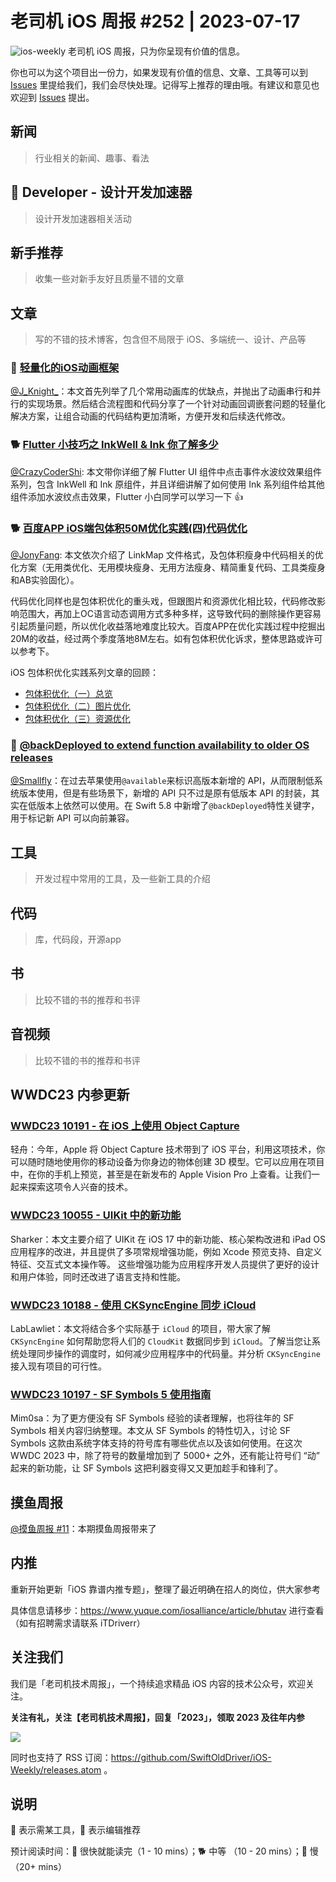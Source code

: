# 老司机 iOS 周报 #252 | 2023-07-17

![ios-weekly](https://github.com/SwiftOldDriver/iOS-Weekly/blob/master/assets/ios-weekly.png?raw=true)
老司机 iOS 周报，只为你呈现有价值的信息。

你也可以为这个项目出一份力，如果发现有价值的信息、文章、工具等可以到 [Issues](https://github.com/SwiftOldDriver/iOS-Weekly/issues) 里提给我们，我们会尽快处理。记得写上推荐的理由哦。有建议和意见也欢迎到 [Issues](https://github.com/SwiftOldDriver/iOS-Weekly/issues) 提出。

## 新闻

> 行业相关的新闻、趣事、看法

##  Developer - 设计开发加速器

> 设计开发加速器相关活动

## 新手推荐

> 收集一些对新手友好且质量不错的文章

## 文章

> 写的不错的技术博客，包含但不局限于 iOS、多端统一、设计、产品等

### 🐎 [轻量化的iOS动画框架](https://mp.weixin.qq.com/s/ABveMrA--3JWkpfb2d09lw)

[@J_Knight_](https://github.com/knightsj)：本文首先列举了几个常用动画库的优缺点，并抛出了动画串行和并行的实现场景。然后结合流程图和代码分享了一个针对动画回调嵌套问题的轻量化解决方案，让组合动画的代码结构更加清晰，方便开发和后续迭代修改。

### 🐕 [Flutter 小技巧之 InkWell & Ink 你了解多少](https://mp.weixin.qq.com/s/TL7bRp9f9BrAgiwGc1OXGw)

[@CrazyCoderShi](https://github.com/CrazyCoderShi): 本文带你详细了解 Flutter UI 组件中点击事件水波纹效果组件系列，包含 InkWell 和 Ink 原组件，并且详细讲解了如何使用 Ink 系列组件给其他组件添加水波纹点击效果，Flutter 小白同学可以学习一下 👍

### 🐕 [百度APP iOS端包体积50M优化实践(四)代码优化](https://mp.weixin.qq.com/s/H9KtBPE67g3752OcnjXG7A)

[@JonyFang](https://github.com/JonyFang): 本文依次介绍了 LinkMap 文件格式，及包体积瘦身中代码相关的优化方案（无用类优化、无用模块瘦身、无用方法瘦身、精简重复代码、工具类瘦身和AB实验固化）。

代码优化同样也是包体积优化的重头戏，但跟图片和资源优化相比较，代码修改影响范围大，再加上OC语言动态调用方式多种多样，这导致代码的删除操作更容易引起质量问题，所以优化收益落地难度比较大。百度APP在优化实践过程中挖掘出20M的收益，经过两个季度落地8M左右。如有包体积优化诉求，整体思路或许可以参考下。

iOS 包体积优化实践系列文章的回顾：
- [包体积优化（一）总览](https://mp.weixin.qq.com/s/ANbFzg7X932o-iDpa8FcxQ)
- [包体积优化（二）图片优化](https://mp.weixin.qq.com/s/RR7sjhkuTFgUp7S5E8ECMw)
- [包体积优化（三）资源优化](https://mp.weixin.qq.com/s/FQWCX0wkK6ifHQ8RhmmPsg)

### 🐎 [@backDeployed to extend function availability to older OS releases](https://www.avanderlee.com/swift/backdeployed-function-back-deployment/)
[@Smallfly](https://github.com/iostalks)：在过去苹果使用`@available`来标识高版本新增的 API，从而限制低系统版本使用，但是有些场景下，新增的 API 只不过是原有低版本 API 的封装，其实在低版本上依然可以使用。在 Swift 5.8 中新增了`@backDeployed`特性关键字，用于标记新 API 可以向前兼容。

## 工具

> 开发过程中常用的工具，及一些新工具的介绍

## 代码

> 库，代码段，开源app

## 书

> 比较不错的书的推荐和书评

## 音视频

> 比较不错的书的推荐和书评

## WWDC23 内参更新

### [WWDC23 10191 - 在 iOS 上使用 Object Capture](https://xiaozhuanlan.com/topic/8741092356)

轻舟：今年，Apple 将 Object Capture 技术带到了 iOS 平台，利用这项技术，你可以随时随地使用你的移动设备为你身边的物体创建 3D 模型。它可以应用在项目中，在你的手机上预览，甚至是在新发布的 Apple Vision Pro 上查看。让我们一起来探索这项令人兴奋的技术。

### [WWDC23 10055 - UIKit 中的新功能](https://xiaozhuanlan.com/topic/0651384792)

Sharker：本文主要介绍了 UIKit 在 iOS 17 中的新功能、核心架构改进和 iPad OS 应用程序的改进，并且提供了多项常规增强功能，例如 Xcode 预览支持、自定义特征、交互式文本操作等。 这些增强功能为应用程序开发人员提供了更好的设计和用户体验，同时还改进了语言支持和性能。

### [WWDC23 10188 - 使用 CKSyncEngine 同步 iCloud](https://xiaozhuanlan.com/topic/5379482610)

LabLawliet：本文将结合多个实际基于 `iCloud` 的项目，带大家了解 `CKSyncEngine` 如何帮助您将人们的 `CloudKit` 数据同步到 `iCloud`。了解当您让系统处理同步操作的调度时，如何减少应用程序中的代码量。并分析 `CKSyncEngine` 接入现有项目的可行性。

### [WWDC23 10197 - SF Symbols 5 使用指南](https://xiaozhuanlan.com/topic/6438257091)

Mim0sa：为了更方便没有 SF Symbols 经验的读者理解，也将往年的 SF Symbols 相关内容归纳整理。本文从 SF Symbols 的特性切入，讨论 SF Symbols 这款由系统字体支持的符号库有哪些优点以及该如何使用。在这次 WWDC 2023 中，除了符号的数量增加到了 5000+ 之外，还有能让符号们 “动” 起来的新功能，让 SF Symbols 这把利器变得又又更加趁手和锋利了。

## 摸鱼周报

[@摸鱼周报 #11](https://mp.weixin.qq.com/s/hE9wYlLX8F1sKjIF5eIPVQ)：本期摸鱼周报带来了

## 内推

重新开始更新「iOS 靠谱内推专题」，整理了最近明确在招人的岗位，供大家参考

具体信息请移步：https://www.yuque.com/iosalliance/article/bhutav 进行查看（如有招聘需求请联系 iTDriverr）

## 关注我们

我们是「老司机技术周报」，一个持续追求精品 iOS 内容的技术公众号，欢迎关注。

**关注有礼，关注【老司机技术周报】，回复「2023」，领取 2023 及往年内参**

![](https://github.com/SwiftOldDriver/iOS-Weekly/blob/master/assets/qrcode_for_wechat.jpg?raw=true)

同时也支持了 RSS 订阅：https://github.com/SwiftOldDriver/iOS-Weekly/releases.atom 。

## 说明

🚧 表示需某工具，🌟 表示编辑推荐

预计阅读时间：🐎 很快就能读完（1 - 10 mins）；🐕 中等 （10 - 20 mins）；🐢 慢（20+ mins）
